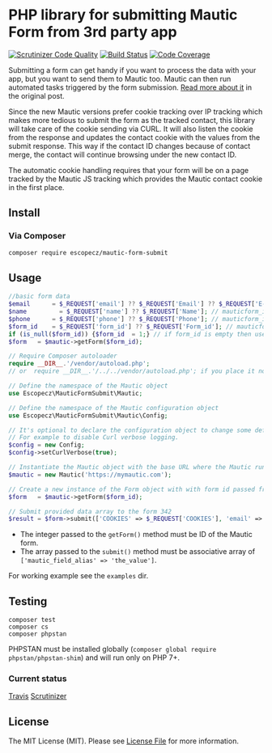 # PHP library for submitting Mautic Form from 3rd party app

[![Scrutinizer Code Quality](https://scrutinizer-ci.com/g/escopecz/mautic-form-submit/badges/quality-score.png?b=master)](https://scrutinizer-ci.com/g/escopecz/mautic-form-submit/?branch=master)
[![Build Status](https://scrutinizer-ci.com/g/escopecz/mautic-form-submit/badges/build.png?b=master)](https://scrutinizer-ci.com/g/escopecz/mautic-form-submit/build-status/master)
[![Code Coverage](https://scrutinizer-ci.com/g/escopecz/mautic-form-submit/badges/coverage.png?b=master)](https://scrutinizer-ci.com/g/escopecz/mautic-form-submit/?branch=master)

Submitting a form can get handy if you want to process the data with your app, but you want to send them to Mautic too. Mautic can then run automated tasks triggered by the form submission. [Read more about it](https://medium.com/@jan_linhart/the-simplest-way-how-to-submit-a-form-data-to-mautic-1454d3afd005) in the original post.

Since the new Mautic versions prefer cookie tracking over IP tracking which makes more tedious to submit the form as the tracked contact, this library will take care of the cookie sending via CURL. It will also listen the cookie from the response and updates the contact cookie with the values from the submit response. This way if the contact ID changes because of contact merge, the contact will continue browsing under the new contact ID.

The automatic cookie handling requires that your form will be on a page tracked by the Mautic JS tracking which provides the Mautic contact cookie in the first place.

## Install

### Via Composer

```bash
composer require escopecz/mautic-form-submit
```

## Usage

```php
//basic form data
$email		= $_REQUEST['email'] ?? $_REQUEST['Email'] ?? $_REQUEST['E-mail'] ?? $_REQUEST['E-MAIL']; // mauticform_input_mkregistraciaslp_email
$name		  = $_REQUEST['name'] ?? $_REQUEST['Name']; // mauticform_input_mkregistraciaslp_name
$phone		= $_REQUEST['phone'] ?? $_REQUEST['Phone']; // mauticform_input_mkregistraciaslp_phone
$form_id	= $_REQUEST['form_id'] ?? $_REQUEST['Form_id']; // mauticform_input_mkregistraciaslp_form_id
if (is_null($form_id)) {$form_id  = 1;} // if form_id is empty then use the ьфгешс form with id=1
$form   = $mautic->getForm($form_id);

// Require Composer autoloader
require __DIR__.'/vendor/autoload.php';
// or  require __DIR__.'/../../vendor/autoload.php'; if you place it not in the root folder, but for example in the /docroot/webhook/ folder

// Define the namespace of the Mautic object
use Escopecz\MauticFormSubmit\Mautic;

// Define the namespace of the Mautic configuration object
use Escopecz\MauticFormSubmit\Mautic\Config;

// It's optional to declare the configuration object to change some default values.
// For example to disable Curl verbose logging.
$config = new Config;
$config->setCurlVerbose(true);

// Instantiate the Mautic object with the base URL where the Mautic runs
$mautic = new Mautic('https://mymautic.com');

// Create a new instance of the Form object with with form id passed from forms
$form   = $mautic->getForm($form_id);

// Submit provided data array to the form 342
$result = $form->submit(['COOKIES' => $_REQUEST['COOKIES'], 'email' => $email, 'phone' => $phone, 'f_name' => $name,]);
```

- The integer passed to the `getForm()` method must be ID of the Mautic form.
- The array passed to the `submit()` method must be associative array of `['mautic_field_alias' => 'the_value']`.

For working example see the `examples` dir.

## Testing

```
composer test
composer cs
composer phpstan
```

PHPSTAN must be installed globally (`composer global require phpstan/phpstan-shim`) and will run only on PHP 7+.

### Current status

[Travis](https://travis-ci.org/escopecz/mautic-form-submit)
[Scrutinizer](https://scrutinizer-ci.com/g/escopecz/mautic-form-submit)

## License

The MIT License (MIT). Please see [License File](LICENSE.md) for more information.
